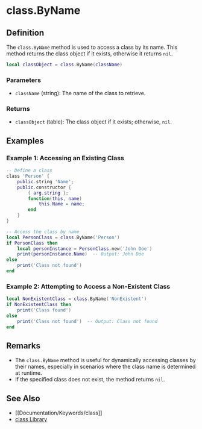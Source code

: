 # class.ByName

## Definition
The `class.ByName` method is used to access a class by its name. This method returns the class object if it exists, otherwise it returns `nil`.

```lua
local classObject = class.ByName(className)
```
### Parameters
- `className` (string): The name of the class to retrieve.

### Returns
- `classObject` (table): The class object if it exists; otherwise, `nil`.

## Examples

### Example 1: Accessing an Existing Class
```lua
-- Define a class
class 'Person' {
    public.string 'Name';
    public.constructor {
        { arg.string };
        function(this, name)
            this.Name = name;
        end
    }
}

-- Access the class by name
local PersonClass = class.ByName('Person')
if PersonClass then
    local personInstance = PersonClass.new('John Doe')
    print(personInstance.Name)  -- Output: John Doe
else
    print('Class not found')
end
```

### Example 2: Attempting to Access a Non-Existent Class
```lua
local NonExistentClass = class.ByName('NonExistent')
if NonExistentClass then
    print('Class found')
else
    print('Class not found')  -- Output: Class not found
end
```

## Remarks
- The `class.ByName` method is useful for dynamically accessing classes by their names, especially in scenarios where the class name is determined at runtime.
- If the specified class does not exist, the method returns `nil`.

## See Also
- [[Documentation/Keywords/class]]
- [class Library](#class-library)